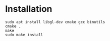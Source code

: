# Installation
```
sudo apt install libgl-dev cmake gcc binutils
cmake .
make
sudo make install
```
